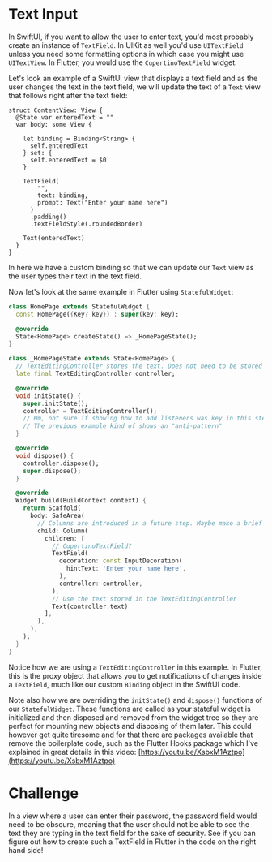 # Text Input

In SwiftUI, if you want to allow the user to enter text, you'd most probably create an instance of `TextField`. In UIKit as well you'd use `UITextField` unless you need some formatting options in which case you might use `UITextView`. In Flutter, you would use the `CupertinoTextField` widget. <!-- TextField comes from the material package and is styled to follow Material Design, not HIG -->

Let's look an example of a SwiftUI view that displays a text field and as the user changes the text in the text field, we will update the text of a `Text` view that follows right after the text field:

```
struct ContentView: View {
  @State var enteredText = ""
  var body: some View {
    
    let binding = Binding<String> {
      self.enteredText
    } set: {
      self.enteredText = $0
    }
    
    TextField(
        "",
        text: binding,
        prompt: Text("Enter your name here")
      )
      .padding()
      .textFieldStyle(.roundedBorder)
      
    Text(enteredText)
  }
}
```

In here we have a custom binding so that we can update our `Text` view as the user types their text in the text field.

Now let's look at the same example in Flutter using `StatefulWidget`:

```dart
class HomePage extends StatefulWidget {
  const HomePage({Key? key}) : super(key: key);

  @override
  State<HomePage> createState() => _HomePageState();
}

class _HomePageState extends State<HomePage> {
  // TextEditingController stores the text. Does not need to be stored in a separate variable?
  late final TextEditingController controller;

  @override
  void initState() {
    super.initState();
    controller = TextEditingController();
    // Hm, not sure if showing how to add listeners was key in this step. If it was, I would consider a different example, like printing every change to the console?
    // The previous example kind of shows an "anti-pattern"
  }

  @override
  void dispose() {
    controller.dispose();
    super.dispose();
  }

  @override
  Widget build(BuildContext context) {
    return Scaffold(
      body: SafeArea(
        // Columns are introduced in a future step. Maybe make a brief note about what it does ("It's a VStack") and that the topic will be covered in the next steps?
        child: Column(
          children: [
            // CupertinoTextField?
            TextField(
              decoration: const InputDecoration(
                hintText: 'Enter your name here',
              ),
              controller: controller,
            ),
            // Use the text stored in the TextEditingController
            Text(controller.text)
          ],
        ),
      ),
    );
  }
}
```

Notice how we are using a `TextEditingController` in this example. In Flutter, this is the proxy object that allows you to get notifications of changes inside a `TextField`, much like our custom `Binding` object in the SwiftUI code.

Note also how we are overriding the `initState()` and `dispose()` functions of our `StatefulWidget`. These functions are called as your stateful widget is initialized and then disposed and removed from the widget tree so they are perfect for mounting new objects and disposing of them later. This could however get quite tiresome and for that there are packages available that remove the boilerplate code, such as the Flutter Hooks package which I've explained in great details in this video: [https://youtu.be/XsbxM1Aztpo](https://youtu.be/XsbxM1Aztpo)

# Challenge

In a view where a user can enter their password, the password field would need to be obscure, meaning that the user should not be able to see the text they are typing in the text field for the sake of security. See if you can figure out how to create such a TextField in Flutter in the code on the right hand side!